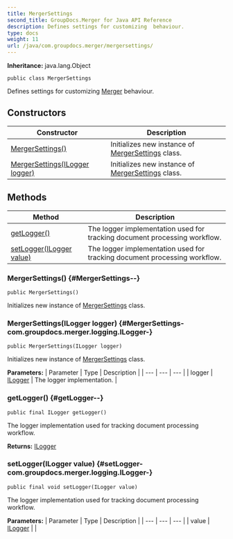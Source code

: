 ```yaml
---
title: MergerSettings
second_title: GroupDocs.Merger for Java API Reference
description: Defines settings for customizing  behaviour.
type: docs
weight: 11
url: /java/com.groupdocs.merger/mergersettings/
---
```

**Inheritance:**
java.lang.Object
```
public class MergerSettings
```

Defines settings for customizing [Merger](../../com.groupdocs.merger/merger) behaviour.
## Constructors

| Constructor | Description |
| --- | --- |
| [MergerSettings()](#MergerSettings--) | Initializes new instance of [MergerSettings](../../com.groupdocs.merger/mergersettings) class. |
| [MergerSettings(ILogger logger)](#MergerSettings-com.groupdocs.merger.logging.ILogger-) | Initializes new instance of [MergerSettings](../../com.groupdocs.merger/mergersettings) class. |
## Methods

| Method | Description |
| --- | --- |
| [getLogger()](#getLogger--) | The logger implementation used for tracking document processing workflow. |
| [setLogger(ILogger value)](#setLogger-com.groupdocs.merger.logging.ILogger-) | The logger implementation used for tracking document processing workflow. |
### MergerSettings() {#MergerSettings--}
```
public MergerSettings()
```


Initializes new instance of [MergerSettings](../../com.groupdocs.merger/mergersettings) class.

### MergerSettings(ILogger logger) {#MergerSettings-com.groupdocs.merger.logging.ILogger-}
```
public MergerSettings(ILogger logger)
```


Initializes new instance of [MergerSettings](../../com.groupdocs.merger/mergersettings) class.

**Parameters:**
| Parameter | Type | Description |
| --- | --- | --- |
| logger | [ILogger](../../com.groupdocs.merger.logging/ilogger) | The logger implementation. |

### getLogger() {#getLogger--}
```
public final ILogger getLogger()
```


The logger implementation used for tracking document processing workflow.

**Returns:**
[ILogger](../../com.groupdocs.merger.logging/ilogger)
### setLogger(ILogger value) {#setLogger-com.groupdocs.merger.logging.ILogger-}
```
public final void setLogger(ILogger value)
```


The logger implementation used for tracking document processing workflow.

**Parameters:**
| Parameter | Type | Description |
| --- | --- | --- |
| value | [ILogger](../../com.groupdocs.merger.logging/ilogger) |  |

